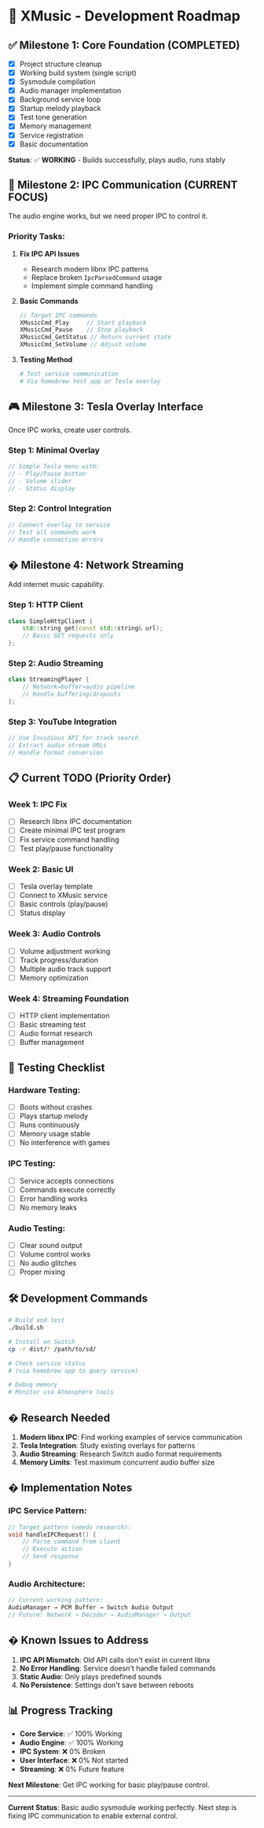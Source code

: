 # 🎯 XMusic - Development Roadmap

## ✅ Milestone 1: Core Foundation (COMPLETED)
- [x] Project structure cleanup
- [x] Working build system (single script)
- [x] Sysmodule compilation 
- [x] Audio manager implementation
- [x] Background service loop
- [x] Startup melody playback
- [x] Test tone generation
- [x] Memory management
- [x] Service registration
- [x] Basic documentation

**Status**: ✅ **WORKING** - Builds successfully, plays audio, runs stably

## 🔧 Milestone 2: IPC Communication (CURRENT FOCUS)

The audio engine works, but we need proper IPC to control it.

### Priority Tasks:
1. **Fix IPC API Issues** 
   - Research modern libnx IPC patterns
   - Replace broken `IpcParsedCommand` usage
   - Implement simple command handling

2. **Basic Commands**
   ```cpp
   // Target IPC commands
   XMusicCmd_Play     // Start playback
   XMusicCmd_Pause    // Stop playback  
   XMusicCmd_GetStatus // Return current state
   XMusicCmd_SetVolume // Adjust volume
   ```

3. **Testing Method**
   ```bash
   # Test service communication
   # Via homebrew test app or Tesla overlay
   ```

## 🎮 Milestone 3: Tesla Overlay Interface

Once IPC works, create user controls.

### Step 1: Minimal Overlay
```cpp
// Simple Tesla menu with:
// - Play/Pause button
// - Volume slider  
// - Status display
```

### Step 2: Control Integration
```cpp
// Connect overlay to service
// Test all commands work
// Handle connection errors
```

## � Milestone 4: Network Streaming

Add internet music capability.

### Step 1: HTTP Client
```cpp
class SimpleHttpClient {
    std::string get(const std::string& url);
    // Basic GET requests only
};
```

### Step 2: Audio Streaming
```cpp
class StreamingPlayer {
    // Network→buffer→audio pipeline
    // Handle buffering/dropouts
};
```

### Step 3: YouTube Integration
```cpp
// Use Invidious API for track search
// Extract audio stream URLs
// Handle format conversion
```

## 📋 Current TODO (Priority Order)

### Week 1: IPC Fix
- [ ] Research libnx IPC documentation
- [ ] Create minimal IPC test program  
- [ ] Fix service command handling
- [ ] Test play/pause functionality

### Week 2: Basic UI
- [ ] Tesla overlay template
- [ ] Connect to XMusic service
- [ ] Basic controls (play/pause)
- [ ] Status display

### Week 3: Audio Controls
- [ ] Volume adjustment working
- [ ] Track progress/duration
- [ ] Multiple audio track support
- [ ] Memory optimization

### Week 4: Streaming Foundation
- [ ] HTTP client implementation
- [ ] Basic streaming test
- [ ] Audio format research
- [ ] Buffer management

## 🧪 Testing Checklist

### Hardware Testing:
- [ ] Boots without crashes
- [ ] Plays startup melody
- [ ] Runs continuously
- [ ] Memory usage stable
- [ ] No interference with games

### IPC Testing:
- [ ] Service accepts connections
- [ ] Commands execute correctly
- [ ] Error handling works
- [ ] No memory leaks

### Audio Testing:
- [ ] Clear sound output
- [ ] Volume control works
- [ ] No audio glitches
- [ ] Proper mixing

## 🛠️ Development Commands

```bash
# Build and test
./build.sh

# Install on Switch
cp -r dist/* /path/to/sd/

# Check service status  
# (via homebrew app to query service)

# Debug memory
# Monitor via Atmosphère tools
```

## � Research Needed

1. **Modern libnx IPC**: Find working examples of service communication
2. **Tesla Integration**: Study existing overlays for patterns
3. **Audio Streaming**: Research Switch audio format requirements
4. **Memory Limits**: Test maximum concurrent audio buffer size

## � Implementation Notes

### IPC Service Pattern:
```cpp
// Target pattern (needs research):
void handleIPCRequest() {
    // Parse command from client
    // Execute action
    // Send response
}
```

### Audio Architecture:
```cpp
// Current working pattern:
AudioManager → PCM Buffer → Switch Audio Output
// Future: Network → Decoder → AudioManager → Output
```

## � Known Issues to Address

1. **IPC API Mismatch**: Old API calls don't exist in current libnx
2. **No Error Handling**: Service doesn't handle failed commands
3. **Static Audio**: Only plays predefined sounds
4. **No Persistence**: Settings don't save between reboots

## 📊 Progress Tracking

- **Core Service**: ✅ 100% Working
- **Audio Engine**: ✅ 100% Working  
- **IPC System**: ❌ 0% Broken
- **User Interface**: ❌ 0% Not started
- **Streaming**: ❌ 0% Future feature

**Next Milestone**: Get IPC working for basic play/pause control.

---

**Current Status**: Basic audio sysmodule working perfectly. Next step is fixing IPC communication to enable external control.